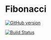 # Fibonacci


[![GitHub version](https://badge.fury.io/gh/Moondancer83%2FFibonacci.svg)](https://badge.fury.io/gh/Moondancer83%2FFibonacci)

[![Build Status](https://travis-ci.org/Moondancer83/Fibonacci.svg)](https://travis-ci.org/Moondancer83/Fibonacci)
